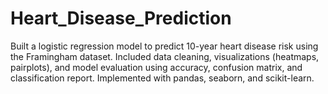 # Heart_Disease_Prediction
Built a logistic regression model to predict 10-year heart disease risk using the Framingham dataset. Included data cleaning, visualizations (heatmaps, pairplots), and model evaluation using accuracy, confusion matrix, and classification report. Implemented with pandas, seaborn, and scikit-learn.
